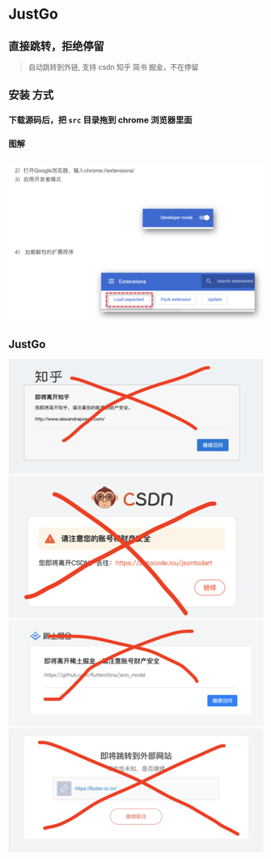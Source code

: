 # JustGo
##  直接跳转，拒绝停留

> 自动跳转到外链, 支持 csdn 知乎 简书 掘金，不在停留

## 安装 方式 
### 下载源码后，把 **`src`** 目录拖到 chrome 浏览器里面
### 图解
![安装](./website/install.png)
-
## JustGo 
![知乎](./website/zhihu.png)
![csdn](./website/csdn.png)
![掘金](./website/juejin.png)
![简书](./website/jianshu.png)



